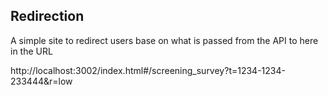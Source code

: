 ## Redirection

A simple site to redirect users base on what is passed from the API to here in the URL

http://localhost:3002/index.html#/screening_survey?t=1234-1234-233444&r=low
